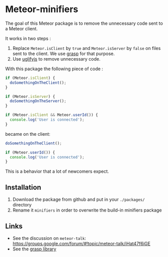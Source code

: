 # Meteor-minifiers

The goal of this Meteor package is to remove the unnecessary code sent to a Meteor client.

It works in two steps :

1. Replace `Meteor.isClient` by `true` and `Meteor.isServer` by `false` on files sent to the client. We use [grasp](http://graspjs.com/) for that purpose.
2. Use [uglifyjs](http://lisperator.net/uglifyjs/) to remove unnecessary code.

With this package the following piece of code :

```javascript
if (Meteor.isClient) {
  doSomethingOnTheClient();
}

if (Meteor.isServer) {
  doSomethingOnTheServer();
}

if (Meteor.isClient && Meteor.userId()) {
  console.log('User is connected');
}
```

became on the client:

```javascript
doSomethingOnTheClient();

if (Meteor.userId()) {
  console.log('User is connected');
}
```

This is a behavior that a lot of newcomers expect.

## Installation

1. Download the package from github and put in your `./packages/` directory
2. Rename it `minifiers` in order to overwrite the build-in minifiers package

## Links

* See the discussion on `meteor-talk`: https://groups.google.com/forum/#!topic/meteor-talk/iHat47f6iGE
* See the [grasp library](http://graspjs.com/)